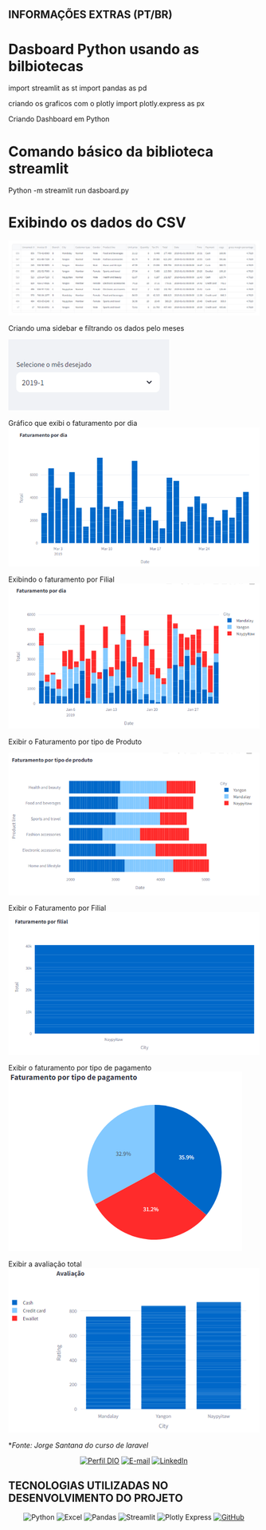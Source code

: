 ##  INFORMAÇÕES EXTRAS (PT/BR)

# Dasboard Python usando as bilbiotecas 
import streamlit as st
import pandas as pd

 criando os graficos com o plotly
 import plotly.express as px

Criando Dashboard em Python


# Comando básico da biblioteca streamlit
Python -m streamlit run dasboard.py

# Exibindo os dados do CSV

![Alt text](image.png)

Criando uma sidebar e filtrando os dados pelo meses

![Alt text](image-1.png)

Gráfico que exibi o faturamento por dia 
![Alt text](image-2.png)

Exibindo o faturamento por Filial
![Alt text](image-3.png)

Exibir  o Faturamento por tipo de Produto

![Alt text](image-4.png)

Exibir o Faturamento por Filial
![Alt text](image-5.png)

Exibir o faturamento por tipo de pagamento
![Alt text](image-6.png)

Exibir a avaliação total 
![Alt text](image-7.png)

**Fonte: Jorge Santana do curso de laravel*

<div align="center">

[![Perfil DIO](https://img.shields.io/badge/-Meu%20Perfil%20na%20DIO-30A3DC?style=for-the-badge)](https://web.dio.me/users/eltonsa75?tab=achievements) 
[![E-mail](https://img.shields.io/badge/-Email-000?style=for-the-badge&logo=microsoft-outlook&logoColor=E94D5F)](mailto:eltonsa75@hotmail.com)
[![LinkedIn](https://img.shields.io/badge/LinkedIn-000?style=for-the-badge&logo=linkedin&logoColor=0E76A8)](https://www.linkedin.com/in/elton-andrade/)

</div>

##  TECNOLOGIAS UTILIZADAS NO DESENVOLVIMENTO DO PROJETO

 <div align="center">

 ![Python](https://img.shields.io/badge/Python-3776AB?style=for-the-badge&logo=python&logoColor=white)
 ![Excel](https://img.shields.io/badge/Excel-217346?style=for-the-badge&logo=microsoft-excel&logoColor=white)
 ![Pandas](https://img.shields.io/badge/pandas-150458?style=for-the-badge&logo=pandas&logoColor=white)
 ![Streamlit](https://img.shields.io/badge/Streamlit-FF4B4B?style=for-the-badge&logo=streamlit&logoColor=white)
 ![Plotly Express](https://img.shields.io/badge/Plotly%20Express-4E88B4?style=for-the-badge&logo=plotly&logoColor=white)
 [![GitHub](https://img.shields.io/badge/GitHub-000?style=for-the-badge&logo=github&logoColor=f8f9fa)](https://docs.github.com/)

 </div>